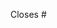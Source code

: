 <!-- Anything that looks like this is a comment and can't be seen after the pull request (PR) is created. -->

<!--
Thank you for contributing to Configu! We really appreciate your efforts to make Configu better.

Looking to send a PR? Awesome! You can find many issues labeled as `help wanted` or `good first issue` in our issue tracker.
  https://github.com/configu/configu/issues?q=is%3Aissue+is%3Aopen+label%3A%22good+first+issue%22%2C%22help+wanted%22

Before you send over your PR, let's ensure it’s all set for a smooth review. Here’s a quick checklist:

Please verify that:
* [ ] The PR has a clear title and a concise summary of the changes (Use the present tense and imperative mood for your descriptions)
* [ ] Related issues are linked using `Closes #number`
* [ ] Code is up-to-date with the `main` branch
* [ ] There are no linting or formatting errors
* [ ] There are new or updated unit tests validating the change

For more details, have a look at our CONTRIBUTING.md:
  https://github.com/configu/configu/blob/main/CONTRIBUTING.md

**Please** focus your PR on a single topic to avoid mixing unrelated changes.

Once you submit your PR, we’ll dive into it as soon as we can. We might come back with some suggestions or ask for some tweaks.

Thank you for your pull request!

---

## For Maintainers

Please ensure:
* [ ] The PR is linked to an issue and both are assigned to the same person
* [ ] The PR is labeled as either 'feat', 'bug', or 'chore'
* [ ] The changes have been approved by a reviewer
* [ ] The contributor checklist is fully addressed

-->

Closes #
